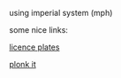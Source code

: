 using imperial system (mph)

some nice links:

[licence plates](https://images.squarespace-cdn.com/content/v1/60f6054f4e76b03092956de8/a058d648-376a-4fb8-b17f-09e1d13c1080/us_licenceplates.jpg)


[plonk it](https://www.plonkit.net/united-states)

